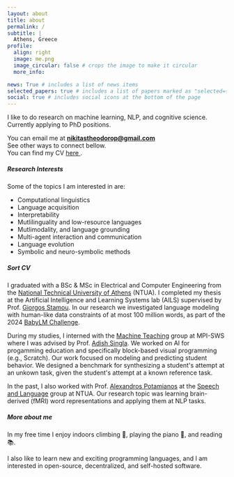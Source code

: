 ```yaml
---
layout: about
title: about
permalink: /
subtitle: |
  Athens, Greece 
profile:
  align: right
  image: me.png
  image_circular: false # crops the image to make it circular
  more_info:

news: True # includes a list of news items
selected_papers: true # includes a list of papers marked as "selected={true}"
social: true # includes social icons at the bottom of the page
---
```


I like to do research on machine learning, NLP, and cognitive science.   
Currently applying to PhD positions.

You can email me at **nikitastheodorop@gmail.com**   
See other ways to connect bellow.     
You can find my CV [here <i class="fa-solid fa-arrow-up-right-from-square"></i>](assets/pdf/cv_nikitas_theodoropoulos.pdf).


##### Research Interests

Some of the topics I am interested in are:
- Computational linguistics
- Language acquisition
- Interpretability
- Mutlilinguality and low-resource languages
- Mutlimodality, and language grounding
- Multi-agent interaction and communication
- Language evolution
- Symbolic and neuro-symbolic methods


##### Sort CV

<!-- (https://www.ails.ece.ntua.gr/) ](https://www.mpi-sws.org/)-->

I graduated with a BSc & MSc in Electrical and Computer Engineering from the [National Technical University of Athens](https://www.ece.ntua.gr/en)  (NTUA). I completed my thesis at the Artificial Intelligence and Learning Systems lab (AILS)  supervised by Prof. [Giorgos Stamou](https://www.ece.ntua.gr/en/staff/174). In our research we investigated language modeling with human-like data constraints of at most 100 million words, as part of the 2024 [BabyLM Challenge](https://babylm.github.io/). 

<!-- We trained GPT-Neo models on subsets of TinyStories, and generated synthetic data for training an encoder BERT-style model. Our results demonstrate that even with low amounts of data (25 million words) our GPT models can generate grammatical and coherent stories. -->

During my studies, I interned with the [Machine Teaching](https://machineteaching.mpi-sws.org/) group at MPI-SWS where I was advised by Prof. [Adish Singla](https://machineteaching.mpi-sws.org/adishsingla.html). We worked on AI for progamming education and specifically block-based visual programming (e.g., Scratch). Our work focused on modeling and predicting student behavior. We designed a benchmark for synthesizing a student's attempt at an unkown task, given the student's attempt at a known reference task. 

<!-- We proposed a neural, program-synthesizer based method, and a probabilistic context-free grammar (PCFG) symbolic method as baselines, and conduct a survey to evaluate human performance.  -->


In the past, I also worked with Prof. [Alexandros Potamianos](https://slp-ntua.github.io/potam/) at the [Speech and Language](https://slp-ntua.github.io/index.html) group at NTUA. Our research topic was learning brain-derived (fMRI) word representations and applying them at NLP tasks. 

<!-- A sample of this work can be found [here](). -->


##### More about me


<!-- I'm always looking for learning resources (for topics mentioned in my interests, and others), if you have a good resource to recommend, reach out! (In the meantime you can also check some recommended resources that I collected). -->
<!-- If there is any help/advice I can give, or you just want to chat about common interests, feel free to reach out. -->
In my free time I enjoy indoors climbing 🧗, playing the piano 🎹, and reading 📚.   

I also like to learn new and exciting programming languages, and I am interested in open-source, decentralized, and self-hosted software.



